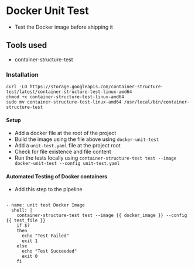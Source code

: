 # Docker Unit Test

- Test the Docker image before shipping it

## Tools used

- container-structure-test

### Installation

```shell
curl -LO https://storage.googleapis.com/container-structure-test/latest/container-structure-test-linux-amd64
chmod +x container-structure-test-linux-amd64
sudo mv container-structure-test-linux-amd64 /usr/local/bin/container-structure-test
```

#### Setup

- Add a docker file at the root of the project
- Build the image using the file above using `docker-unit-test`
- Add a `unit-test.yaml` file at the project root
- Check for file existence and file content
- Run the tests locally using `container-structure-test test --image docker-unit-test --config unit-test.yaml`

#### Automated Testing of Docker containers

- Add this step to the pipeline

```shell

- name: unit test Docker Image
  shell: |
    container-structure-test test --image {{ docker_image }} --config {{ test_file }}
    if $?
    then
      echo "Test Failed"
      exit 1
    else
      echo "Test Succeeded"
      exit 0
    fi
```